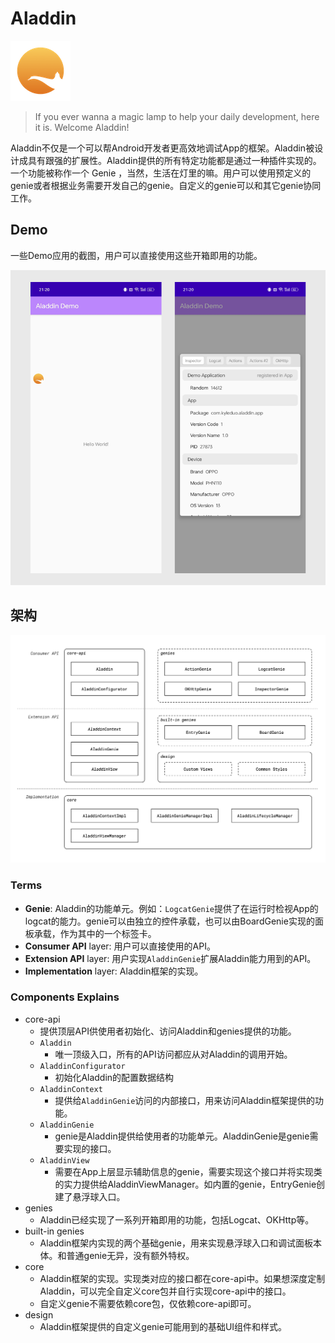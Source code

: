 # Aladdin

![icon](./img/icon_small.png)

> If you ever wanna a magic lamp to help your daily development, here it is. Welcome Aladdin!

Aladdin不仅是一个可以帮Android开发者更高效地调试App的框架。Aladdin被设计成具有跟强的扩展性。Aladdin提供的所有特定功能都是通过一种插件实现的。一个功能被称作一个 Genie ，当然，生活在灯里的嘛。用户可以使用预定义的genie或者根据业务需要开发自己的genie。自定义的genie可以和其它genie协同工作。

## Demo

一些Demo应用的截图，用户可以直接使用这些开箱即用的功能。

![demo screenshots](img/demo.png)

## 架构

![architecture](img/architecture.png)

### Terms

- **Genie**: Aladdin的功能单元。例如：`LogcatGenie`提供了在运行时检视App的logcat的能力。genie可以由独立的控件承载，也可以由BoardGenie实现的面板承载，作为其中的一个标签卡。
- **Consumer API** layer: 用户可以直接使用的API。
- **Extension API** layer: 用户实现`AladdinGenie`扩展Aladdin能力用到的API。
- **Implementation** layer: Aladdin框架的实现。

### Components Explains

- core-api
  - 提供顶层API供使用者初始化、访问Aladdin和genies提供的功能。
  - `Aladdin`
    - 唯一顶级入口，所有的API访问都应从对Aladdin的调用开始。
  - `AladdinConfigurator`
    - 初始化Aladdin的配置数据结构
  - `AladdinContext`
    - 提供给`AladdinGenie`访问的内部接口，用来访问Aladdin框架提供的功能。
  - `AladdinGenie`
    - genie是Aladdin提供给使用者的功能单元。AladdinGenie是genie需要实现的接口。
  - `AladdinView`
    - 需要在App上层显示辅助信息的genie，需要实现这个接口并将实现类的实力提供给AladdinViewManager。如内置的genie，EntryGenie创建了悬浮球入口。
- genies
  - Aladdin已经实现了一系列开箱即用的功能，包括Logcat、OKHttp等。
- built-in genies
  - Aladdin框架内实现的两个基础genie，用来实现悬浮球入口和调试面板本体。和普通genie无异，没有额外特权。
- core
  - Aladdin框架的实现。实现类对应的接口都在core-api中。如果想深度定制Aladdin，可以完全自定义core包并自行实现core-api中的接口。
  - 自定义genie不需要依赖core包，仅依赖core-api即可。
- design
  - Aladdin框架提供的自定义genie可能用到的基础UI组件和样式。
